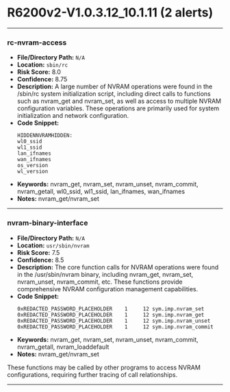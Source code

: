 # R6200v2-V1.0.3.12_10.1.11 (2 alerts)

---

### rc-nvram-access

- **File/Directory Path:** `N/A`
- **Location:** `sbin/rc`
- **Risk Score:** 8.0
- **Confidence:** 8.75
- **Description:** A large number of NVRAM operations were found in the /sbin/rc system initialization script, including direct calls to functions such as nvram_get and nvram_set, as well as access to multiple NVRAM configuration variables. These operations are primarily used for system initialization and network configuration.
- **Code Snippet:**
  ```
  HIDDENNVRAMHIDDEN:
  wl0_ssid
  wl1_ssid
  lan_ifnames
  wan_ifnames
  os_version
  wl_version
  ```
- **Keywords:** nvram_get, nvram_set, nvram_unset, nvram_commit, nvram_getall, wl0_ssid, wl1_ssid, lan_ifnames, wan_ifnames
- **Notes:** nvram_get/nvram_set

---
### nvram-binary-interface

- **File/Directory Path:** `N/A`
- **Location:** `usr/sbin/nvram`
- **Risk Score:** 7.5
- **Confidence:** 8.5
- **Description:** The core function calls for NVRAM operations were found in the /usr/sbin/nvram binary, including nvram_get, nvram_set, nvram_unset, nvram_commit, etc. These functions provide comprehensive NVRAM configuration management capabilities.
- **Code Snippet:**
  ```
  0xREDACTED_PASSWORD_PLACEHOLDER    1     12 sym.imp.nvram_set
  0xREDACTED_PASSWORD_PLACEHOLDER    1     12 sym.imp.nvram_get
  0xREDACTED_PASSWORD_PLACEHOLDER    1     12 sym.imp.nvram_unset
  0xREDACTED_PASSWORD_PLACEHOLDER    1     12 sym.imp.nvram_commit
  ```
- **Keywords:** nvram_get, nvram_set, nvram_unset, nvram_commit, nvram_getall, nvram_loaddefault
- **Notes:** nvram_get/nvram_set

These functions may be called by other programs to access NVRAM configurations, requiring further tracing of call relationships.

---
